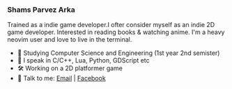 ### Shams Parvez Arka

Trained as a indie game developer.I ofter consider myself as an indie 2D game developer. Interested in reading books & watching anime. I'm a heavy neovim user and love to live in the terminal.

- 📖 Studying Computer Science and Engineering (1st year 2nd semister)
- 🌱 I speak in C/C++, Lua, Python, GDScript etc
- 🛠️ Working on a 2D platformer game 
- 💬 Talk to me: [Email](mailto:parvez6826@gmail.com) | [Facebook](https://www.facebook.com/profile.php?id=100088118585757) 

